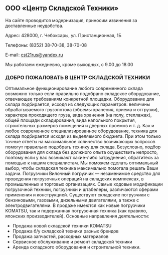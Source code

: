 ## ООО «Центр Складской Техники»

На сайте проводится модернизация, приносим извинения за доставленные неудобства.


Адрес: 428000, г. Чебоксары, ул. Пристанционная, 1Б

Телефоны:  (8352) 38-70-38, 38-70-08

E-mail: cst21rus@yandex.ru

Мы работаем ежедневно, кроме выходных, с 9.00 до 18.00



### ДОБРО ПОЖАЛОВАТЬ В ЦЕНТР СКЛАДСКОЙ ТЕХНИКИ
Оптимальное функционирование любого современного склада возможно только если правильно подобрано складское оборудование, отвечающее требованиям конкретной площадки. Оборудование для склада подбирается, исходя из следующих параметров: величины обрабатываемого грузопотока (объемы хранения, приема и отгрузки), характера проходящего груза, вида хранения (на полу, стеллажах), общей площади складирования, вида напольного покрытия, строительных размеров помещения и дверных проемов и т. д. Как и любое современное специализированное оборудование, техника для склада подбирается исходя из выделяемого бюджета. При этом только точные ответы на максимальное количество возникающих вопросов помогут правильно подобрать технику для склада. Безусловно, подбор оборудования для склада без должного опыта осуществить непросто, поэтому если у вас возникают какие-либо затруднения, обратитесь за помощью к нашим специалистам. Мы поможем сделать оптимальный выбор, чтобы складская техника максимально помогала решать Ваши задачи.
Погрузчики Вилочный погрузчик — незаменимое средство для проведения погрузочных операций на складских комплексах, в промышленных и торговых организациях. Самые ходовые модификации погрузочной техники, погрузчики и штабелеры, различаются сферами применения и конструкцией. Существуют складские погрузчики с бензиновыми, газовыми, дизельными двигателями, а также с электродвигателями.  В продаже имеются как новые погрузчики KOMATSU, так и подержанная погрузочная техника (как правило, японских производителей).
Основные направления деятельности:

 - Продажа  новой складской техники KOMATSU
 - Продажа б/у складской техники  разных брендов
 - Продажа запчастей, расходных материалов
 - Сервисное обслуживание и ремонт складской техники
 - Аренда складского оборудования и строительной техники.
